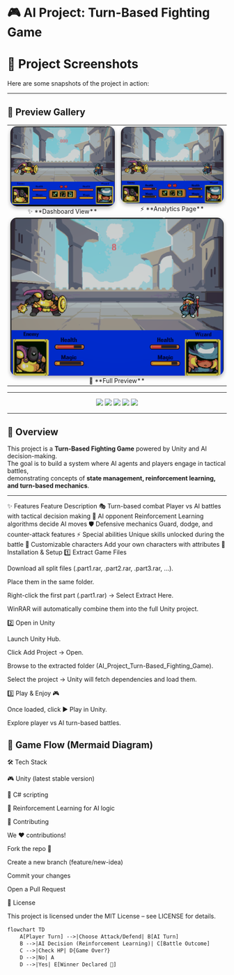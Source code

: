 # 🎮 AI Project: Turn-Based Fighting Game  
# 📸 Project Screenshots  

Here are some snapshots of the project in action:  

---

## 🌟 Preview Gallery  

<table>
  <tr>
    <td align="center">
      <img src="Photos/1.png" alt="Screenshot 1" width="300" style="border-radius:15px; box-shadow:0 4px 10px rgba(0,0,0,0.3);"/>  
      <br/>✨ **Dashboard View**
    </td>
    <td align="center">
      <img src="Photos/2.png" alt="Screenshot 2" width="300" style="border-radius:15px; box-shadow:0 4px 10px rgba(0,0,0,0.3);"/>  
      <br/>⚡ **Analytics Page**
    </td>
  </tr>
  <tr>
    <td colspan="2" align="center">
      <img src="Photos/3.png" alt="Screenshot 3" width="500" style="border-radius:15px; box-shadow:0 4px 10px rgba(0,0,0,0.3);"/>  
      <br/>🌈 **Full Preview**
    </td>
  </tr>
</table>

---

<p align="center">
  <img src="https://img.shields.io/badge/Engine-Unity-000000?logo=unity" />
  <img src="https://img.shields.io/badge/Language-C%23-239120?logo=c-sharp" />
  <img src="https://img.shields.io/github/stars/Wasif00710/AI_Project_Turn_Based_Fighting_Game?style=social" />
  <img src="https://img.shields.io/github/forks/Wasif00710/AI_Project_Turn_Based_Fighting_Game?style=social" />
  <img src="https://img.shields.io/badge/Status-Active-success?style=flat&logo=github" />
</p>

---

## 📖 Overview
This project is a **Turn-Based Fighting Game** powered by Unity and AI decision-making.  
The goal is to build a system where AI agents and players engage in tactical battles,  
demonstrating concepts of **state management, reinforcement learning, and turn-based mechanics**.  

---

✨ Features
Feature	Description
🎭 Turn-based combat	Player vs AI battles with tactical decision making
🤖 AI opponent	Reinforcement Learning algorithms decide AI moves
🛡️ Defensive mechanics	Guard, dodge, and counter-attack features
⚡ Special abilities	Unique skills unlocked during the battle
🎨 Customizable characters	Add your own characters with attributes
🚀 Installation & Setup
1️⃣ Extract Game Files

Download all split files (.part1.rar, .part2.rar, .part3.rar, …).

Place them in the same folder.

Right-click the first part (.part1.rar) → Select Extract Here.

WinRAR will automatically combine them into the full Unity project.

2️⃣ Open in Unity

Launch Unity Hub.

Click Add Project → Open.

Browse to the extracted folder (AI_Project_Turn-Based_Fighting_Game).

Select the project → Unity will fetch dependencies and load them.

3️⃣ Play & Enjoy 🎮

Once loaded, click ▶️ Play in Unity.

Explore player vs AI turn-based battles.

## 🧩 Game Flow (Mermaid Diagram)

🛠️ Tech Stack

🎮 Unity (latest stable version)

🐍 C# scripting

🧠 Reinforcement Learning for AI logic

🤝 Contributing

We ❤️ contributions!

Fork the repo 🍴

Create a new branch (feature/new-idea)

Commit your changes

Open a Pull Request

📜 License

This project is licensed under the MIT License – see LICENSE
 for details.

```mermaid
flowchart TD
    A[Player Turn] -->|Choose Attack/Defend| B[AI Turn]
    B -->|AI Decision (Reinforcement Learning)| C[Battle Outcome]
    C -->|Check HP| D{Game Over?}
    D -->|No| A
    D -->|Yes| E[Winner Declared 🎉]



